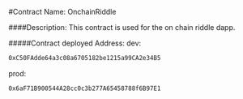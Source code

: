 #Contract Name: OnchainRiddle

####Description:
This contract is used for the on chain riddle dapp.

#####Contract deployed Address:
dev:
```bash
0xC50FAdde64a3c08a6705182be1215a99CA2e34B5
```
prod:
```bash
0x6aF71B900544A28cc0c3b277A65458788f6B97E1
```